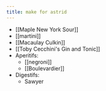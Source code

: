 ```yaml
---
title: make for astrid
---
```


- [[Maple New York Sour]]
- [[martini]]
- [[Macaulay Culkin]]
- [[Toby Cecchini's Gin and Tonic]]
- Aperitifs:
	- [[negroni]]
	- [[Boulevardier]]
- Digestifs:
	- Sawyer